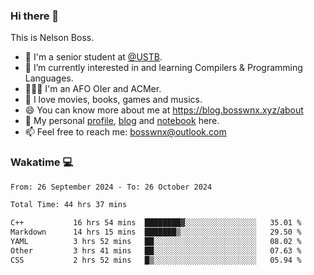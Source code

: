 ### Hi there 👋

<!--
**bosswnx/bosswnx** is a ✨ _special_ ✨ repository because its `README.md` (this file) appears on your GitHub profile.

Here are some ideas to get you started:

- 🔭 I’m currently working on ...
- 🌱 I’m currently learning ...
- 👯 I’m looking to collaborate on ...
- 🤔 I’m looking for help with ...
- 💬 Ask me about ...
- 📫 How to reach me: ...
- 😄 Pronouns: ...
- ⚡ Fun fact: ...
-->

This is Nelson Boss.

- 🏫 I'm a senior student at [@USTB](https://www.ustb.edu.cn/).
- 🌱 I’m currently interested in and learning Compilers & Programming Languages.
- 🧑🏻‍💻 I'm an AFO OIer and ACMer.
- 🥰 I love movies, books, games and musics.
- 😄 You can know more about me at https://blog.bosswnx.xyz/about
- 🔗 My personal [profile](https://bosswnx.xyz), [blog](https://blog.bosswnx.xyz) and [notebook](https://note.bosswnx.xyz) here.
- 📫 Feel free to reach me: bosswnx@outlook.com

### Wakatime 💻

<!--START_SECTION:waka-->

```txt
From: 26 September 2024 - To: 26 October 2024

Total Time: 44 hrs 37 mins

C++           16 hrs 54 mins  ████████▓░░░░░░░░░░░░░░░░   35.01 %
Markdown      14 hrs 15 mins  ███████▒░░░░░░░░░░░░░░░░░   29.50 %
YAML          3 hrs 52 mins   ██░░░░░░░░░░░░░░░░░░░░░░░   08.02 %
Other         3 hrs 41 mins   ██░░░░░░░░░░░░░░░░░░░░░░░   07.63 %
CSS           2 hrs 52 mins   █▒░░░░░░░░░░░░░░░░░░░░░░░   05.94 %
```

<!--END_SECTION:waka-->
